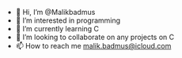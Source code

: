 - 👋 Hi, I’m @Malikbadmus
- 👀 I’m interested in programming
- 🌱 I’m currently learning C
- 💞️ I’m looking to collaborate on any projects on C
- 📫 How to reach me malik.badmus@icloud.com

<!---
Malikbadmus/Malikbadmus is a ✨ special ✨ repository because its `README.md` (this file) appears on your GitHub profile.
You can click the Preview link to take a look at your changes.
--->
